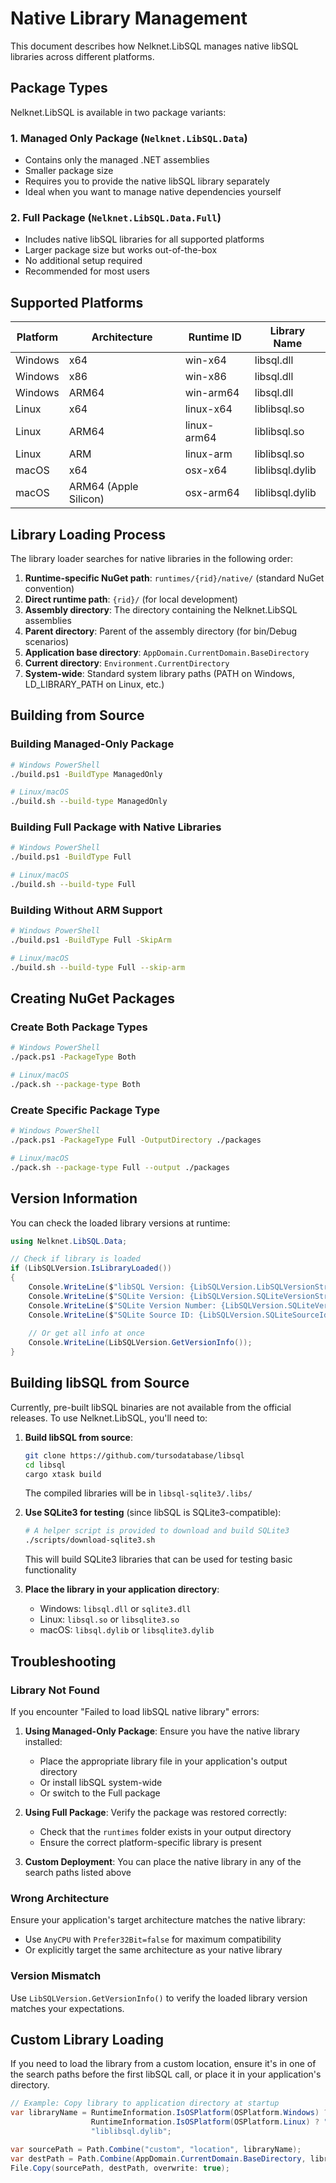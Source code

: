 # Native Library Management

This document describes how Nelknet.LibSQL manages native libSQL libraries across different platforms.

## Package Types

Nelknet.LibSQL is available in two package variants:

### 1. Managed Only Package (`Nelknet.LibSQL.Data`)
- Contains only the managed .NET assemblies
- Smaller package size
- Requires you to provide the native libSQL library separately
- Ideal when you want to manage native dependencies yourself

### 2. Full Package (`Nelknet.LibSQL.Data.Full`)
- Includes native libSQL libraries for all supported platforms
- Larger package size but works out-of-the-box
- No additional setup required
- Recommended for most users

## Supported Platforms

| Platform | Architecture | Runtime ID | Library Name |
|----------|-------------|------------|--------------|
| Windows | x64 | win-x64 | libsql.dll |
| Windows | x86 | win-x86 | libsql.dll |
| Windows | ARM64 | win-arm64 | libsql.dll |
| Linux | x64 | linux-x64 | liblibsql.so |
| Linux | ARM64 | linux-arm64 | liblibsql.so |
| Linux | ARM | linux-arm | liblibsql.so |
| macOS | x64 | osx-x64 | liblibsql.dylib |
| macOS | ARM64 (Apple Silicon) | osx-arm64 | liblibsql.dylib |

## Library Loading Process

The library loader searches for native libraries in the following order:

1. **Runtime-specific NuGet path**: `runtimes/{rid}/native/` (standard NuGet convention)
2. **Direct runtime path**: `{rid}/` (for local development)
3. **Assembly directory**: The directory containing the Nelknet.LibSQL assemblies
4. **Parent directory**: Parent of the assembly directory (for bin/Debug scenarios)
5. **Application base directory**: `AppDomain.CurrentDomain.BaseDirectory`
6. **Current directory**: `Environment.CurrentDirectory`
7. **System-wide**: Standard system library paths (PATH on Windows, LD_LIBRARY_PATH on Linux, etc.)

## Building from Source

### Building Managed-Only Package
```bash
# Windows PowerShell
./build.ps1 -BuildType ManagedOnly

# Linux/macOS
./build.sh --build-type ManagedOnly
```

### Building Full Package with Native Libraries
```bash
# Windows PowerShell
./build.ps1 -BuildType Full

# Linux/macOS
./build.sh --build-type Full
```

### Building Without ARM Support
```bash
# Windows PowerShell
./build.ps1 -BuildType Full -SkipArm

# Linux/macOS
./build.sh --build-type Full --skip-arm
```

## Creating NuGet Packages

### Create Both Package Types
```bash
# Windows PowerShell
./pack.ps1 -PackageType Both

# Linux/macOS
./pack.sh --package-type Both
```

### Create Specific Package Type
```bash
# Windows PowerShell
./pack.ps1 -PackageType Full -OutputDirectory ./packages

# Linux/macOS
./pack.sh --package-type Full --output ./packages
```

## Version Information

You can check the loaded library versions at runtime:

```csharp
using Nelknet.LibSQL.Data;

// Check if library is loaded
if (LibSQLVersion.IsLibraryLoaded())
{
    Console.WriteLine($"libSQL Version: {LibSQLVersion.LibSQLVersionString}");
    Console.WriteLine($"SQLite Version: {LibSQLVersion.SQLiteVersionString}");
    Console.WriteLine($"SQLite Version Number: {LibSQLVersion.SQLiteVersionNumber}");
    Console.WriteLine($"SQLite Source ID: {LibSQLVersion.SQLiteSourceId}");
    
    // Or get all info at once
    Console.WriteLine(LibSQLVersion.GetVersionInfo());
}
```

## Building libSQL from Source

Currently, pre-built libSQL binaries are not available from the official releases. To use Nelknet.LibSQL, you'll need to:

1. **Build libSQL from source**:
   ```bash
   git clone https://github.com/tursodatabase/libsql
   cd libsql
   cargo xtask build
   ```
   The compiled libraries will be in `libsql-sqlite3/.libs/`

2. **Use SQLite3 for testing** (since libSQL is SQLite3-compatible):
   ```bash
   # A helper script is provided to download and build SQLite3
   ./scripts/download-sqlite3.sh
   ```
   This will build SQLite3 libraries that can be used for testing basic functionality

3. **Place the library in your application directory**:
   - Windows: `libsql.dll` or `sqlite3.dll`
   - Linux: `libsql.so` or `libsqlite3.so`
   - macOS: `libsql.dylib` or `libsqlite3.dylib`

## Troubleshooting

### Library Not Found

If you encounter "Failed to load libSQL native library" errors:

1. **Using Managed-Only Package**: Ensure you have the native library installed:
   - Place the appropriate library file in your application's output directory
   - Or install libSQL system-wide
   - Or switch to the Full package

2. **Using Full Package**: Verify the package was restored correctly:
   - Check that the `runtimes` folder exists in your output directory
   - Ensure the correct platform-specific library is present

3. **Custom Deployment**: You can place the native library in any of the search paths listed above

### Wrong Architecture

Ensure your application's target architecture matches the native library:
- Use `AnyCPU` with `Prefer32Bit=false` for maximum compatibility
- Or explicitly target the same architecture as your native library

### Version Mismatch

Use `LibSQLVersion.GetVersionInfo()` to verify the loaded library version matches your expectations.

## Custom Library Loading

If you need to load the library from a custom location, ensure it's in one of the search paths before the first libSQL call, or place it in your application's directory.

```csharp
// Example: Copy library to application directory at startup
var libraryName = RuntimeInformation.IsOSPlatform(OSPlatform.Windows) ? "libsql.dll" :
                  RuntimeInformation.IsOSPlatform(OSPlatform.Linux) ? "liblibsql.so" :
                  "liblibsql.dylib";

var sourcePath = Path.Combine("custom", "location", libraryName);
var destPath = Path.Combine(AppDomain.CurrentDomain.BaseDirectory, libraryName);
File.Copy(sourcePath, destPath, overwrite: true);
```